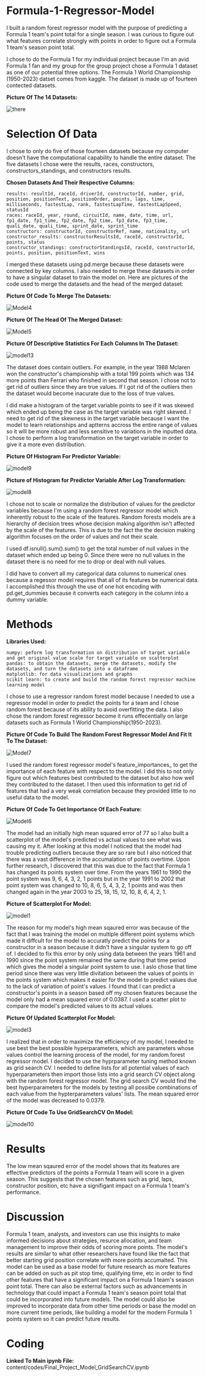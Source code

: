 # Formula-1-Regressor-Model

I built a random forest regressor model with the purpose of predicting a Formula 1 team's point total for a single season. I was curious to figure out what features correlate strongly with points in order to figure out a Formula 1 team's season point total.  

I chose to do the Formula 1 for my individual project because I'm an avid Formula 1 fan and my group for the group project chose a Formula 1 dataset as one of our potential three options. 
The Formula 1 World Championship (1950-2023) datset comes from kaggle. The dataset is  made up of fourteen contected datasets. 

**Picture Of The 14 Datasets:**

![there](https://github.com/athendd/Formula-1-Regressor-Model/assets/141829395/31a549be-a78a-4035-b5ca-af4a1f36be9a)

# Selection Of Data

I chose to only do five of those fourteen datasets because my computer doesn't have the computational capability to handle the entire dataset. The five datasets I chose were the results, races, constructors, constructors_standings, and constructors results. 

**Chosen Datasets And Their Respective Columns:**

    results: resultId, raceId, driverId, constructorId, number, grid, position, positionText, positionOrder, points, laps, time, milliseconds, fastestLap, rank, fastestLapTime, fastestLapSpeed, statusId
    races: raceId, year, round, circuitId, name, date, time, url, fp1_date, fp1_time, fp2_date, fp2_time, fp3_date, fp3_time, quali_date, quali_time, sprint_date, sprint_time
    constructors: constructorId, constructorRef, name, nationality, url
    constructor_results: constructorResultsId, raceId, constructorId, points, status
    constructor_standings: constructorStandingsId, raceId, constructorId, points, position, positionText, wins

I merged these datasets using pd.merge because these datasets were connected by key columns. I also needed to merge these datasets in order to have a singular dataset to train the model on. Here are pictures of the code used to merge the datasets and the head of the merged dataset:

**Picture Of Code To Merge The Datasets:**

![Model4](https://github.com/athendd/Formula-1-Regressor-Model/assets/141829395/0a503a29-207e-4af7-b179-9ae15b9232ac)

**Picture Of The Head Of The Merged Dataset:**

![Model5](https://github.com/athendd/Formula-1-Regressor-Model/assets/141829395/c7bed1de-3a36-4710-a580-a18c84ebca62)

**Picture Of Descriptive Statistics For Each Columns In The Dataset:**

![model13](https://github.com/athendd/Formula-1-Regressor-Model/assets/141829395/10b8886d-65cc-432c-94c1-2402db651a3a)

The dataset does contain outliers. For example, in the year 1988 Mclaren won the constructor's championship with a total 199 points which was 134 more points than Ferrari who finished in second that season. I chose not to get rid of outliers since they are true values. If I got rid of the outliers then the dataset would become inacurate due to the loss of true values. 

I did make a histogram of the target variable points to see if it was skewed which ended up being the case as the target variable was right skewed. I need to get rid of the skewness in the target variable because I want the model to learn relationships and aptterns accross the entire range of values so it will be more robust and less sensitive to variations in the inputted data. I  chose to perform a log transformation on the target variable in order to give it a more even distribution. 

**Picture Of Histogram For Predictor Variable:**

![model9](https://github.com/athendd/Formula-1-Regressor-Model/assets/141829395/35024b9d-5fdd-4281-a7ed-cbd6e8c96a6d)

**Picture of Histogram for Predictor Variable After Log Transformation:**

![model8](https://github.com/athendd/Formula-1-Regressor-Model/assets/141829395/05f7ba2e-8003-4636-bc51-1402d3b0f716)

I chose not to scale or normalize the distribution of values for the predictor variables because I'm using a random forest regressor model which inherently robust to the scale of the features. Random forests models are a hierarchy of decision trees whose decision making algorithm isn't affected by the scale of the features. This is due to the fact the the decision making algorithm focuses on the order of values and not their scale. 

I used df.isnull().sum().sum() to get the total number of null values in the dataset which ended up being 0. Since there were no null values in the dataset there is no need for me to drop or deal with null values. 

I did have to convert all my categorical data columns to numerical ones because a regessor model requires that all of its features be numerical data. I accomplished this through the use of one hot encoding with pd.get_dummies because it converts each category in the column into a dummy variable. 

# Methods

**Libraries Used:** 

    numpy: peform log transformation on distribution of target variable and get original value scale for target variable on scatterplot
    pandas: to obtain the datasets, merge the datasets, modify the datasets, and turn the datasets into a dataframe
    matplotlib: for data visualizations and graphs
    scikit learn: to create and build the random forest regressor machine learning model 

I chose to use a regressor random forest model because I needed to use a regressor model in order to predict the points for a team and I chose random forest because of its ability to avoid overfitting the data. I also chose the random forest regressor become it runs effecentially on large datasets such as Formula 1 World Championship(1950-2023). 

**Picture Of Code To Build The Random Forest Regressor Model And Fit It To The Dataset:**

![Model7](https://github.com/athendd/Formula-1-Regressor-Model/assets/141829395/ded2f822-144a-4559-973a-0bfc30ff1ec1)

I used the random forest regressor model's feature_importances_ to get the importance of each feature with respect to the model. I did this to not only figure out which features best contributed to the dataset but also how well they contributed to the dataset. I then used this information to get rid of features that had a very weak correlation because they provided little to no useful data to the model. 

**Picture Of Code To Get Importance Of Each Feature:**

![Model6](https://github.com/athendd/Formula-1-Regressor-Model/assets/141829395/76211d94-c85a-4c15-9f69-9b394c60e10f)

The model had an initially high mean squared error of 77 so I also built a scatterplot of the model's predicted vs actual values to see what was causing my it. After looking at this model I noticed that the model had trouble predicting outliers because they are so rare but I also noticed that there was a vast difference in the accumalation of points overtime. Upon further research, I discovered that this was due to the fact that Formula 1 has changed its points system over time. From the years 1961 to 1990 the point system was 9, 6, 4, 3, 2, 1 points but in the year 1991 to 2002 that point system was changed to 10, 8, 6, 5, 4, 3, 2, 1 points and was then changed again in the year 2003 to 25, 18, 15, 12, 10, 8, 6, 4, 2, 1. 

**Picture of Scatterplot For Model:**

![model1](https://github.com/athendd/Formula-1-Regressor-Model/assets/141829395/455f2a1e-4b01-4532-807d-4bff515b36c3)


The reason for my model's high mean sqaured error was because of the fact that I was training the model on multiple different point systems which made it diffcult for the model to accuratly predict the points for a constructor in a season because it didn't have a singular system to go off of. I decided to fix this error by only using data between the years 1961 and 1990 since the point system remained the same during that time period which gives the model a singular point system to use. I aslo chose that time period since there was very little divitation between the values of points in the points system which makes it easier for the model to predict values due to the lack of variation of point's values. I found that I can predict a constructor's points in a season based off my chosen features because the model only had a mean squared error of 0.0387. I used a scatter plot to compare the model's predicted values to its actual values. 

**Picture Of Updated Scatterplot For Model:**

![model3](https://github.com/athendd/Formula-1-Regressor-Model/assets/141829395/6b213098-aacb-4a9d-960b-c55311618fb8)

I realized that in order to maximize the efficiency of my model, I needed to use best the best possible hyperparameters, which are parameters whose values control the learning process of the model, for my random forest regressor model. I decided to use the hyprparameter tuning method known as grid search CV. I needed to  define lists for all potential values of each hyperparameters then import those lists into a grid search CV object along with the random forest regressor model. The grid search CV would find the best hyperparameters for the models by testing all possibe combinations of each value from the hypterparameters values' lists. The mean squared error of the model was decreased to 0.0379. 

**Picture Of Code To Use GridSearchCV On Model:**

![model10](https://github.com/athendd/Formula-1-Regressor-Model/assets/141829395/928c0da5-d752-4377-a412-d9ca0bb4e46f)

# Results

The low mean sqaured error of the model shows that its features are effective predictors of the points a Formula 1 team will score in a given season. This suggests that the chosen features such as grid, laps, constructor position, etc have a signifigant impact on a Formula 1 team's performance. 

# Discussion

Formula 1 team, analysts, and investors can use this insights to make informed decisions about strategies, resurce allocation, and team management to improve their odds of scoring more points. The model's results are similar to what other researchers have found like the fact that better starting grid position correlate with more points accumalted. This model can be used as a base model for future research as more features can be added on such as pit stop time, qualifying time, etc in order to find other features that have a significant impact on a Formula 1 team's season point total. There can also be external factors such as advancements in technology that could impact a Formula 1 team's season point total that could be incorporated into future models. The model could also be improved to incorporate data from other time periods or base the model on more current time periods, like building a model for the modern Formula 1 points system so it can predict future results. 

# Coding

**Linked To Main ipynb File:** content/codes/Final_Project_Model_GridSearchCV.ipynb

